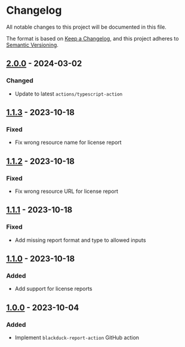 # Changelog

All notable changes to this project will be documented in this file.

The format is based on [Keep a Changelog](https://keepachangelog.com/en/1.0.0/),
and this project adheres to [Semantic Versioning](https://semver.org/spec/v2.0.0.html).

## [2.0.0] - 2024-03-02

### Changed

- Update to latest `actions/typescript-action`

## [1.1.3] - 2023-10-18

### Fixed

- Fix wrong resource name for license report

## [1.1.2] - 2023-10-18

### Fixed

- Fix wrong resource URL for license report

## [1.1.1] - 2023-10-18

### Fixed

- Add missing report format and type to allowed inputs

## [1.1.0] - 2023-10-18

### Added

- Add support for license reports

## [1.0.0] - 2023-10-04

### Added

- Implement `blackduck-report-action` GitHub action

[2.0.0]: https://github.com/tvcsantos/blackduck-report-action/compare/v1.1.3...v2.0.0
[1.1.3]: https://github.com/tvcsantos/blackduck-report-action/compare/v1.1.2...v1.1.3
[1.1.2]: https://github.com/tvcsantos/blackduck-report-action/compare/v1.1.1...v1.1.2
[1.1.1]: https://github.com/tvcsantos/blackduck-report-action/compare/v1.1.0...v1.1.1
[1.1.0]: https://github.com/tvcsantos/blackduck-report-action/compare/v1.0.0...v1.1.0
[1.0.0]: https://github.com/tvcsantos/blackduck-report-action/releases/tag/v1.0.0
